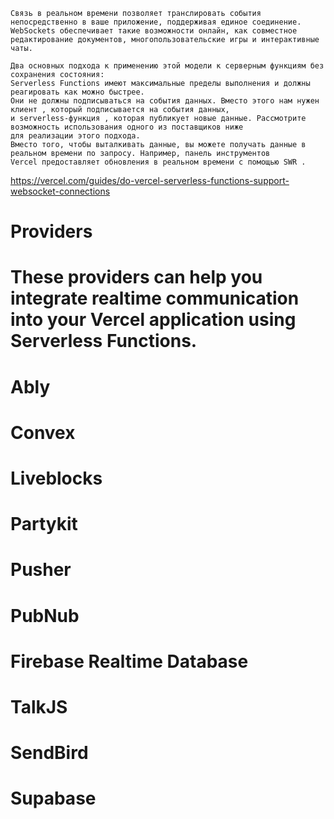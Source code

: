 ```
Связь в реальном времени позволяет транслировать события непосредственно в ваше приложение, поддерживая единое соединение. 
WebSockets обеспечивает такие возможности онлайн, как совместное редактирование документов, многопользовательские игры и интерактивные чаты.

Два основных подхода к применению этой модели к серверным функциям без сохранения состояния:
Serverless Functions имеют максимальные пределы выполнения и должны реагировать как можно быстрее. 
Они не должны подписываться на события данных. Вместо этого нам нужен клиент , который подписывается на события данных, 
и serverless-функция , которая публикует новые данные. Рассмотрите возможность использования одного из поставщиков ниже 
для реализации этого подхода.
Вместо того, чтобы выталкивать данные, вы можете получать данные в реальном времени по запросу. Например, панель инструментов 
Vercel предоставляет обновления в реальном времени с помощью SWR .
```

https://vercel.com/guides/do-vercel-serverless-functions-support-websocket-connections

# Providers
# These providers can help you integrate realtime communication into your Vercel application using Serverless Functions.

# Ably
# Convex
# Liveblocks
# Partykit
# Pusher
# PubNub
# Firebase Realtime Database
# TalkJS
# SendBird
# Supabase